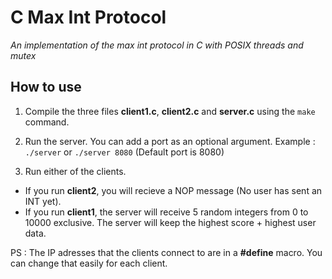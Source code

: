 # C Max Int Protocol

_An implementation of the max int protocol in C with POSIX threads and mutex_

## How to use

1. Compile the three files **client1.c**, **client2.c** and **server.c** using the `make` command.

2. Run the server. You can add a port as an optional argument. Example : `./server` or `./server 8080` (Default port is 8080)

3. Run either of the clients.

- If you run **client2**, you will recieve a NOP message (No user has sent an INT yet).
- If you run **client1**, the server will receive 5 random integers from 0 to 10000 exclusive. The server will keep the highest score + highest user data.

PS : The IP adresses that the clients connect to are in a **#define** macro. You can change that easily for each client.
